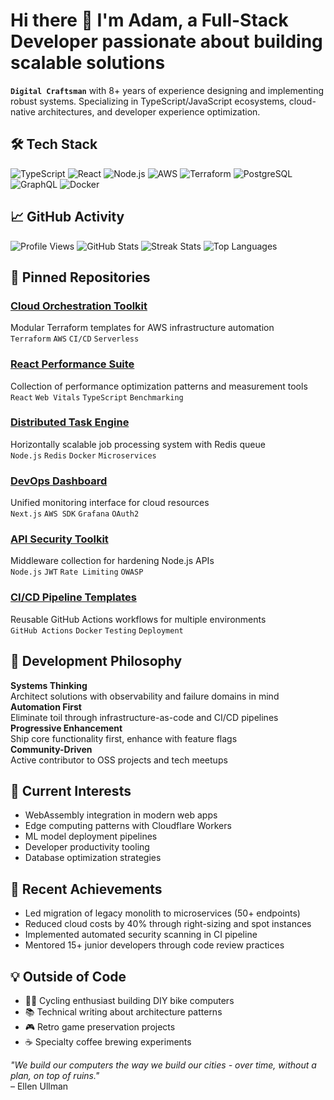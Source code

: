 # Hi there 👋 I'm Adam, a Full-Stack Developer passionate about building scalable solutions

**`Digital Craftsman`** with 8+ years of experience designing and implementing robust systems. Specializing in TypeScript/JavaScript ecosystems, cloud-native architectures, and developer experience optimization.

## 🛠️ Tech Stack

![TypeScript](https://img.shields.io/badge/-TypeScript-3178C6?style=flat&logo=typescript&logoColor=white)
![React](https://img.shields.io/badge/-React-61DAFB?style=flat&logo=react&logoColor=black)
![Node.js](https://img.shields.io/badge/-Node.js-339933?style=flat&logo=node.js&logoColor=white)
![AWS](https://img.shields.io/badge/-AWS-232F3E?style=flat&logo=amazon-aws&logoColor=white)
![Terraform](https://img.shields.io/badge/-Terraform-623CE4?style=flat&logo=terraform&logoColor=white)
![PostgreSQL](https://img.shields.io/badge/-PostgreSQL-4169E1?style=flat&logo=postgresql&logoColor=white)
![GraphQL](https://img.shields.io/badge/-GraphQL-E10098?style=flat&logo=graphql&logoColor=white)
![Docker](https://img.shields.io/badge/-Docker-2496ED?style=flat&logo=docker&logoColor=white)

## 📈 GitHub Activity

![Profile Views](https://komarev.com/ghpvc/?username=adamyers999&color=blue&style=flat)
![GitHub Stats](https://github-readme-stats.vercel.app/api?username=adamyers999&show_icons=true&theme=dark&hide_title=true)
![Streak Stats](https://github-readme-streak-stats.herokuapp.com/?user=adamyers999&theme=dark)
![Top Languages](https://github-readme-stats.vercel.app/api/top-langs/?username=adamyers999&layout=compact&theme=dark&hide_title=true)

## 🔨 Pinned Repositories

### [Cloud Orchestration Toolkit](https://github.com/ad/cloud-or/cloud-orchestration)
Modular Terraform templates for AWS infrastructure automation  
`Terraform` `AWS` `CI/CD` `Serverless`

### [React Performance Suite](https://github.com/adamyers999/react-perf-suite)
Collection of performance optimization patterns and measurement tools  
`React` `Web Vitals` `TypeScript` `Benchmarking`

### [Distributed Task Engine](https://github.com/adamyers999/distributed-task-engine)
Horizontally scalable job processing system with Redis queue  
`Node.js` `Redis` `Docker` `Microservices`

### [DevOps Dashboard](https://github.com/adamyers999/devops-dashboard)
Unified monitoring interface for cloud resources  
`Next.js` `AWS SDK` `Grafana` `OAuth2`

### [API Security Toolkit](https://github.com/adamyers999/api-security)
Middleware collection for hardening Node.js APIs  
`Node.js` `JWT` `Rate Limiting` `OWASP`

### [CI/CD Pipeline Templates](https://github.com/adamyers999/cicd-templates)
Reusable GitHub Actions workflows for multiple environments  
`GitHub Actions` `Docker` `Testing` `Deployment`

## 🧠 Development Philosophy

**Systems Thinking**  
Architect solutions with observability and failure domains in mind  
**Automation First**  
Eliminate toil through infrastructure-as-code and CI/CD pipelines  
**Progressive Enhancement**  
Ship core functionality first, enhance with feature flags  
**Community-Driven**  
Active contributor to OSS projects and tech meetups

## 🌱 Current Interests

- WebAssembly integration in modern web apps
- Edge computing patterns with Cloudflare Workers
- ML model deployment pipelines
- Developer productivity tooling
- Database optimization strategies

## 🚀 Recent Achievements

- Led migration of legacy monolith to microservices (50+ endpoints)
- Reduced cloud costs by 40% through right-sizing and spot instances
- Implemented automated security scanning in CI pipeline
- Mentored 15+ junior developers through code review practices

## 💡 Outside of Code

- 🚴‍♂️ Cycling enthusiast building DIY bike computers
- 📚 Technical writing about architecture patterns
- 🎮 Retro game preservation projects
- ☕ Specialty coffee brewing experiments

*"We build our computers the way we build our cities - over time, without a plan, on top of ruins."*  
– Ellen Ullman
